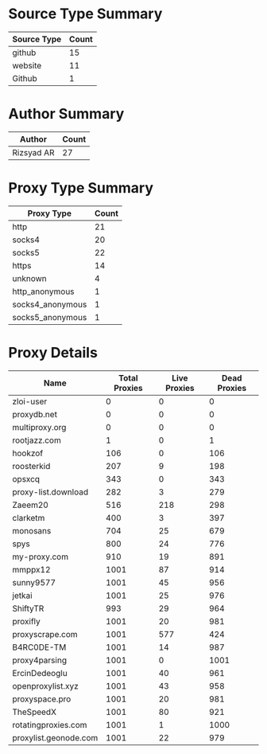 # Source Type Summary

| Source Type | Count |
|-------------|-------|
| github | 15 |
| website | 11 |
| Github | 1 |


# Author Summary

| Author | Count |
|--------|-------|
| Rizsyad AR | 27 |


# Proxy Type Summary

| Proxy Type | Count |
|------------|-------|
| http | 21 |
| socks4 | 20 |
| socks5 | 22 |
| https | 14 |
| unknown | 4 |
| http_anonymous | 1 |
| socks4_anonymous | 1 |
| socks5_anonymous | 1 |


# Proxy Details

| Name | Total Proxies | Live Proxies | Dead Proxies |
|------|---------------|--------------|---------------|
| zloi-user | 0 | 0 | 0 |
| proxydb.net | 0 | 0 | 0 |
| multiproxy.org | 0 | 0 | 0 |
| rootjazz.com | 1 | 0 | 1 |
| hookzof | 106 | 0 | 106 |
| roosterkid | 207 | 9 | 198 |
| opsxcq | 343 | 0 | 343 |
| proxy-list.download | 282 | 3 | 279 |
| Zaeem20 | 516 | 218 | 298 |
| clarketm | 400 | 3 | 397 |
| monosans | 704 | 25 | 679 |
| spys | 800 | 24 | 776 |
| my-proxy.com | 910 | 19 | 891 |
| mmppx12 | 1001 | 87 | 914 |
| sunny9577 | 1001 | 45 | 956 |
| jetkai | 1001 | 25 | 976 |
| ShiftyTR | 993 | 29 | 964 |
| proxifly | 1001 | 20 | 981 |
| proxyscrape.com | 1001 | 577 | 424 |
| B4RC0DE-TM | 1001 | 14 | 987 |
| proxy4parsing | 1001 | 0 | 1001 |
| ErcinDedeoglu | 1001 | 40 | 961 |
| openproxylist.xyz | 1001 | 43 | 958 |
| proxyspace.pro | 1001 | 20 | 981 |
| TheSpeedX | 1001 | 80 | 921 |
| rotatingproxies.com | 1001 | 1 | 1000 |
| proxylist.geonode.com | 1001 | 22 | 979 |
